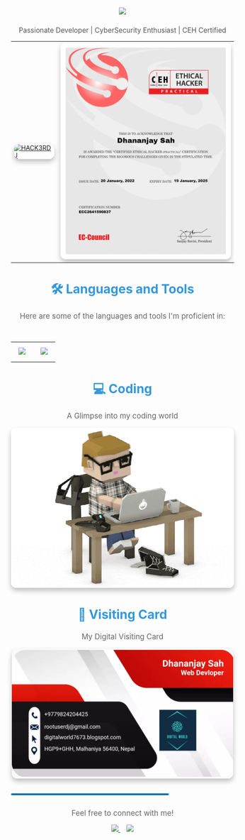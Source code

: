 <div align="center">
<h1 align="center">
<a href="https://github.com/rootuserdj">
<img src="https://readme-typing-svg.demolab.com?font=Fira+Code&weight=600&size=28&pause=1000&color=26B13A&center=true&vCenter=true&random=false&width=700&lines=Hello,+World!+I'm+Mr.+(Root+User+DJ)" />
</a>
</h1>

<p style="font-size: 1.1em; color: #555;">
Passionate Developer | CyberSecurity Enthusiast | CEH Certified
</p>
<table style="border: none; margin-left: auto; margin-right: auto;">
<tr>
<td style="border: none;">
<a href="https://github.com/rootuserdj">
<img src="https://github.com/rootuserdj/rootuserdj/blob/master/15667.gif" alt="HACK3RDJ" width="400" style="border-radius: 12px; box-shadow: 0 6px 12px rgba(0, 0, 0, 0.25); transition: transform 0.2s ease-in-out;" onmouseover="this.style.transform='scale(1.05)'" onmouseout="this.style.transform='scale(1)'" />
</a>
</td>
<td style="border: none;">
<a href="https://github.com/rootuserdj">
<img src="https://github.com/rootuserdj/rootuserdj/blob/master/ceh.jpg" alt="CEH" width="400" style="border-radius: 12px; box-shadow: 0 6px 12px rgba(0, 0, 0, 0.25); transition: transform 0.2s ease-in-out;" onmouseover="this.style.transform='scale(1.05)'" onmouseout="this.style.transform='scale(1)'" />
</a>
</td>
</tr>
</table>
</div>
<h2 align="center" style="color: #3498db; font-size: 2em; font-weight: bold;">🛠️ Languages and Tools</h2>
<div align="center">
<p style="font-size: 1.2em; color: #666;">Here are some of the languages and tools I'm proficient in:</p>
<table style="border: none; margin-left: auto; margin-right: auto;">
<tr>
<td style="border: none;">
<img src="https://skillicons.dev/icons?i=django,bootstrap,html,css,vscode,github,figma,tailwind,git" style="margin: 10px;" />
</td>
<br>
<td style="border: none;">
<img src="https://skillicons.dev/icons?i=windows,linux,bash,python,javascript,firebase,mongodb,c,mysql,flask" style="margin: 10px;"/>
</td>
</tr>
</table>
</div>
<h2 align="center" style="color: #3498db; font-size: 2em; font-weight: bold;">💻 Coding</h2>
<div align="center">
<p style="font-size: 1.2em; color: #666;">A Glimpse into my coding world</p>
<img alt="Codding" src="https://github.com/rootuserdj/rootuserdj/blob/master/giphy.gif" width="600" style="border-radius: 12px; box-shadow: 0 6px 12px rgba(0, 0, 0, 0.25); transition: transform 0.2s ease-in-out;" onmouseover="this.style.transform='scale(1.03)'" onmouseout="this.style.transform='scale(1)'"/>
</div>
<h2 align="center" style="color: #3498db; font-size: 2em; font-weight: bold;">📇 Visiting Card</h2>
<div align="center">
<p style="font-size: 1.2em; color: #666;"> My Digital Visiting Card </p>
<img src="https://github.com/rootuserdj/rootuserdj/blob/master/Screenshot_2022-08-11-01-44-59-05_4a5c017d345573e8ef682f0cf07146f7.jpg" width="500" style="border-radius: 12px; box-shadow: 0 6px 12px rgba(0, 0, 0, 0.25); transition: transform 0.2s ease-in-out;" onmouseover="this.style.transform='scale(1.03)'" onmouseout="this.style.transform='scale(1)'"/>
</div>
<hr style="border: 2px solid #3498db; border-radius: 5px; width: 70%; margin-top: 30px; margin-bottom: 30px;">
<div align="center">
<p style="font-size: 1.2em; color: #666;">Feel free to connect with me!</p>
<a href="https://www.linkedin.com/in/your-linkedin-profile" style="margin-right: 15px;">
<img src="https://img.shields.io/badge/LinkedIn-Connect-blue?style=for-the-badge&logo=linkedin&logoColor=white&fontSize=1.1em" />
</a>
<a href="https://twitter.com/your-twitter-profile">
<img src="https://img.shields.io/badge/Twitter-Follow-lightblue?style=for-the-badge&logo=twitter&logoColor=white&fontSize=1.1em" />
</a>
</div>
